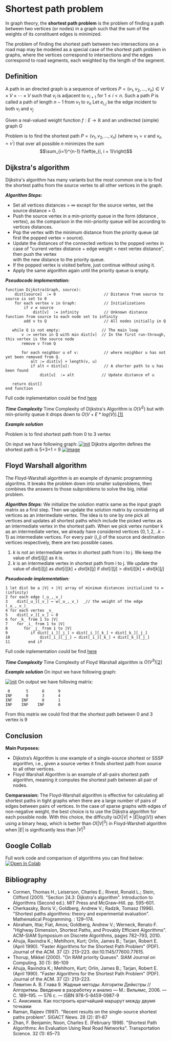 ﻿  
# Shortest path problem


In  graph theory, the  **shortest path problem**  is the problem of finding a  path between two  vertices  (or nodes) in a  graph such that the sum of the  weights  of its constituent edges is minimized.

The problem of finding the shortest path between two intersections on a road map may be modeled as a special case of the shortest path problem in graphs, where the vertices correspond to intersections and the edges correspond to road segments, each weighted by the length of the segment.


Definition
-----------
A path in an directed graph is a sequence of vertices $P=\left(v_{1}, v_{2}, \ldots, v_{n}\right) \in V \times V \times \cdots \times V$ such that $v_{i}$ is adjacent to $v_{i+1}$  for $1 \leq i<n$. Such a path $P$ is called a path of length $n-1$ from $v_{1}$ to $v_{n}$
Let $e_{i, j}$ be the edge incident to both  $v_{i}$ and $v_{j}$

Given a real-valued weight function $f: E \rightarrow \mathbb{R}$ and an undirected (simple) graph $G$

Problem is to find the shortest path  $P=\left(v_{1}, v_{2}, \ldots, v_{n}\right)$ (where $\left.v_{1}=v \text { and } v_{n}=v^{\prime}\right)$ that over all possible $n$  minimizes the sum $$\sum_{i=1}^{n-1} f\left(e_{i, i + 1}\right)$$



Dijkstra's algorithm
-
Dijkstra's algorithm has many variants but the most common one is to find the shortest paths from the source vertex to all other vertices in the graph.

***Algorithm Steps:***

-   Set all vertices distances = $\infty$ except for the source vertex, set the source distance =  $0$.
-   Push the source vertex in a min-priority queue in the form (distance , vertex), as the comparison in the min-priority queue will be according to vertices distances.
-   Pop the vertex with the minimum distance from the priority queue (at first the popped vertex = source).
-   Update the distances of the connected vertices to the popped vertex in case of "current vertex distance + edge weight < next vertex distance", then push the vertex  
    with the new distance to the priority queue.
-   If the popped vertex is visited before, just continue without using it.
-   Apply the same algorithm again until the priority queue is empty.

***Pseudocode implementation:***
   ```
function Dijkstra(Graph, source):
       dist[source]  := 0                     // Distance from source to source is set to 0
       for each vertex v in Graph:            // Initializations
           if v ≠ source
               dist[v]  := infinity           // Unknown distance function from source to each node set to infinity
           add v to Q                         // All nodes initially in Q

      while Q is not empty:                  // The main loop
          v := vertex in Q with min dist[v]  // In the first run-through, this vertex is the source node
          remove v from Q 

          for each neighbor u of v:           // where neighbor u has not yet been removed from Q.
              alt := dist[v] + length(v, u)
              if alt < dist[u]:               // A shorter path to u has been found
                  dist[u]  := alt            // Update distance of u 

      return dist[]
  end function
```
Full code inplementation could be find  [here](https://web.archive.org/web/20131103204953/http://krasprog.ru/persons.php?page=kormyshov&blog=94)

***Time Complexity***
Time Complexity of Dijkstra's Algorithm is $O(V^2)$ but with min-priority queue it drops down to $O(V+E*log(V))$.[[1]](https://en.wikipedia.org/wiki/Dijkstra%27s_algorithm)

***Example solution***

Problem is to find shortest path from 0 to 3 vertex

On input we have following graph:
<a href="https://imgbb.com/"><img src="https://i.ibb.co/6wd4tws/init.png" alt="init" border="0"></a>
Dijkstra algoritm defines the shortest path is 5+3+1 = 9
<a href="https://imgbb.com/"><img src="https://i.ibb.co/B2sYwb2/image.png" alt="image" border="0"></a>



 Floyd Warshall  algorithm
-
The Floyd-Warshall algorithm is an example of dynamic programming algoritms. It breaks the problem down into smaller subproblems, then combines the answers to those subproblems to solve the big, initial problem.

***Algorithm Steps:***
We initialize the solution matrix same as the input graph matrix as a first step. Then we update the solution matrix by considering all vertices as an intermediate vertex. The idea is to one by one pick all vertices and updates all shortest paths which include the picked vertex as an intermediate vertex in the shortest path. When we pick vertex number k as an intermediate vertex, we already have considered vertices ${\{0, 1, 2, .. k-1\}}$ as intermediate vertices. For every pair $(i, j)$ of the source and destination vertices respectively, there are two possible cases.

 1.  $k$ is not an intermediate vertex in shortest path from i to j. We keep the value of $dist[i][j]$ as it is.  
2.  $k$ is an intermediate vertex in shortest path from i to j. We update the value of $dist[i][j]$ as $dist[i][k] + dist[k][j]$ if $dist[i][j] > dist[i][k] + dist[k][j]$


***Pseudocode implementation:***
```
1 let dist be a |V| × |V| array of minimum distances initialized to ∞ (infinity)
2 for each edge (_u_,_v_)
3    dist[_u_][_v_] ← w(_u_,_v_)  _// the weight of the edge (_u_,_v_)_
4 for each vertex _v_
5    dist[_v_][_v_] ← 0
6 for _k_ from 1 to |V|
7    for _i_ from 1 to |V|
8       for _j_ from 1 to |V|
9          if dist[_i_][_j_] > dist[_i_][_k_] + dist[_k_][_j_] 
10             dist[_i_][_j_] ← dist[_i_][_k_] + dist[_k_][_j_]
11        end if
```
Full code inplementation could be find [here](https://www.geeksforgeeks.org/floyd-warshall-algorithm-dp-16/)

***Time Complexity***
Time Complexity of Floyd Warshall  algorithm is $O(V^3)$[[2]](https://en.wikipedia.org/wiki/Floyd%E2%80%93Warshall_algorithm)

***Example solution***
On input we have following graph:

<a href="https://imgbb.com/"><img src="https://i.ibb.co/6wd4tws/init.png" alt="init" border="0"></a>
On output we have folloving matrix:
 
	 0     	 5      8      9
    INF      0      3      4
    INF    INF      0      1
    INF    INF    INF      0
From this matrix we could find that the shortest path between 0 and 3 vertex is 9


Conclusion
-
**Main Purposes:**

-   Dijkstra’s Algorithm is one example of a single-source shortest or SSSP algorithm, i.e., given a source vertex it finds shortest path from source to all other vertices.
-   Floyd Warshall Algorithm  is an example of all-pairs shortest path algorithm, meaning it computes the shortest path between all pair of nodes.

**Comparassion:**
The Floyd-Warshall algorithm is effective for calculating all shortest paths in tight graphs when there are a large number of pairs of edges between pairs of vertices. In the case of sparse graphs with edges of non-negative weight, the best choice is to use the Dijkstra algorithm for each possible node. With this choice, the difficulty is$O(|V|*|E|log(V))$ when using a binary heap, which is better than $O(|V|^3)$ in Floyd-Warshell algorithm when $|E|$ is significantly less than $|V|^3$ 


Google Collab
-
Full work code and comparison of algorithms you can find below:
[![Open In Colab](https://colab.research.google.com/assets/colab-badge.svg#button)](https://colab.research.google.com/drive/1a16QE95qTmuUJkfvM8tdiwN5K-BHDxmX)

Bibliography
-
- Cormen, Thomas H.; Leiserson, Charles E.; Rivest, Ronald L.; Stein, Clifford (2001). "Section 24.3: Dijkstra's algorithm". Introduction to Algorithms (Second ed.). MIT Press and McGraw–Hill. pp. 595–601.
- Cherkassky, Boris V.; Goldberg, Andrew V.; Radzik, Tomasz (1996). "Shortest paths algorithms: theory and experimental evaluation". Mathematical Programming. : 129–174.
- Abraham, Ittai; Fiat, Amos; Goldberg, Andrew V.; Werneck, Renato F. "Highway Dimension, Shortest Paths, and Provably Efficient Algorithms". ACM-SIAM Symposium on Discrete Algorithms, pages 782–793, 2010.
- Ahuja, Ravindra K.; Mehlhorn, Kurt; Orlin, James B.; Tarjan, Robert E. (April 1990). "Faster Algorithms for the Shortest Path Problem" (PDF). Journal of the ACM. 37 (2): 213–223. doi:10.1145/77600.77615.
- Thorup, Mikkel (2000). "On RAM priority Queues". SIAM Journal on Computing. 30 (1): 86–109
- Ahuja, Ravindra K.; Mehlhorn, Kurt; Orlin, James B.; Tarjan, Robert E. (April 1990). "Faster Algorithms for the Shortest Path Problem" (PDF). Journal of the ACM. 37 (2): 213–223.
- Левитин А. В. Глава 9. Жадные методы: Алгоритм Дейкстры // Алгоритмы. Введение в разработку и анализ — М.: Вильямс, 2006. — С. 189–195. — 576 с. — ISBN 978-5-8459-0987-9
- C. Анисимов. Как построить кратчайший маршрут между двумя точками
- Raman, Rajeev (1997). "Recent results on the single-source shortest paths problem". SIGACT News. 28 (2): 81–87
- Zhan, F. Benjamin; Noon, Charles E. (February 1998). "Shortest Path Algorithms: An Evaluation Using Real Road Networks". Transportation Science. 32 (1): 65–73
<!--stackedit_data:
eyJoaXN0b3J5IjpbLTE0MDAxNzc5NzgsOTkxNjExMDQwLC01NT
QyMzQ5NjksMTU5Mzk0ODA4NSw5MzUwMzczMjIsNDc5NTE2NjY1
LDczMDE4MzQxOSwtMjEzNTYyODEyMl19
-->
